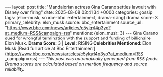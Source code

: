 --- layout: post title: "Mandalorian actress Gina Carano settles lawsuit with Disney over firing" date: 2025-08-08 03:41:34 +0000 categories: gossip tags: [elon-musk, source-bbc_entertainment, drama-rising] drama_score: 3 primary_celebrity: elon_musk source: bbc_entertainment source_url: "https://www.bbc.com/news/articles/c5ylqvl4p3yo?at_medium=RSS&campaign=rss" mentions: {elon_musk: 3} --- Gina Carano sued for wrongful termination with the support and funding of billionaire Elon Musk. **Drama Score:** 3 | **Level:** RISING **Celebrities Mentioned:** Elon Musk [Read full article at Bbc Entertainment](https://www.bbc.com/news/articles/c5ylqvl4p3yo?at_medium=RSS _campaign=rss) --- *This post was automatically generated from RSS feeds. Drama scores are calculated based on mention frequency and source reliability.*